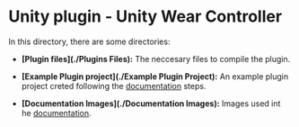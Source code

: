 # Unity plugin - Unity Wear Controller

In this directory, there are some directories:

* **[Plugin files](./Plugins Files):** The neccesary files to compile the plugin.

* **[Example Plugin project](./Example Plugin Project):** An example plugin project creted following the [documentation](https://github.com/juanpomares/Unity-Wear-Controller/wiki) steps.

* **[Documentation Images](./Documentation Images):** Images used int he [documentation](https://github.com/juanpomares/Unity-Wear-Controller/wiki).
